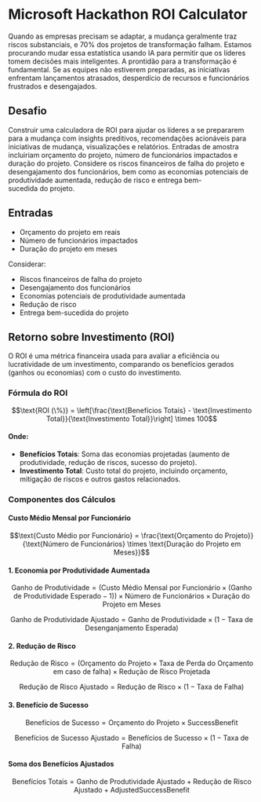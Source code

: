 # Microsoft Hackathon ROI Calculator
Quando as empresas precisam se adaptar, a mudança geralmente traz riscos substanciais, e 70% dos projetos de transformação falham. Estamos procurando mudar essa estatística usando IA para permitir que os líderes tomem decisões mais inteligentes. A prontidão para a transformação é fundamental. Se as equipes não estiverem preparadas, as iniciativas enfrentam lançamentos atrasados, desperdício de recursos e funcionários frustrados e desengajados. 

## Desafio 
Construir uma calculadora de ROI para ajudar os líderes a se prepararem para a mudança com insights preditivos, recomendações acionáveis para iniciativas de mudança, visualizações e relatórios. Entradas de amostra incluiriam orçamento do projeto, número de funcionários impactados e duração do projeto. Considere os riscos financeiros de falha do projeto e desengajamento dos funcionários, bem como as economias potenciais de produtividade aumentada, redução de risco e entrega bem-sucedida do projeto.

## Entradas
- Orçamento do projeto em reais
- Número de funcionários impactados
- Duração do projeto em meses

Considerar:
- Riscos financeiros de falha do projeto
- Desengajamento dos funcionários
- Economias potenciais de produtividade aumentada
- Redução de risco
- Entrega bem-sucedida do projeto

## Retorno sobre Investimento (ROI)

O ROI é uma métrica financeira usada para avaliar a eficiência ou lucratividade de um investimento, comparando os benefícios gerados (ganhos ou economias) com o custo do investimento.

### Fórmula do ROI

$$\text{ROI (\%)} = \left[\frac{\text{Benefícios Totais} - \text{Investimento Total}}{\text{Investimento Total}}\right] \times 100$$

#### Onde:
- **Benefícios Totais**: Soma das economias projetadas (aumento de produtividade, redução de riscos, sucesso do projeto).
- **Investimento Total**: Custo total do projeto, incluindo orçamento, mitigação de riscos e outros gastos relacionados.

### Componentes dos Cálculos

#### Custo Médio Mensal por Funcionário

$$\text{Custo Médio por Funcionário} = \frac{\text{Orçamento do Projeto}}{\text{Número de Funcionários} \times \text{Duração do Projeto em Meses}}$$

#### 1. Economia por Produtividade Aumentada

$$\text{Ganho de Produtividade} = (\text{Custo Médio Mensal por Funcionário} \times (\text{Ganho de Produtividade Esperado} - 1)) \times \text{Número de Funcionários} \times \text{Duração do Projeto em Meses}$$

$$\text{Ganho de Produtividade Ajustado} = \text{Ganho de Produtividade} \times (1 - \text{Taxa de Desenganjamento Esperada})$$

#### 2. Redução de Risco

$$\text{Redução de Risco} = (\text{Orçamento do Projeto} \times \text{Taxa de Perda do Orçamento em caso de falha}) \times \text{Redução de Risco Projetada}$$

$$\text{Redução de Risco Ajustado} = \text{Redução de Risco} \times (1 - \text{Taxa de Falha})$$

#### 3. Benefício de Sucesso

$$\text{Benefícios de Sucesso} = \text{Orçamento do Projeto} \times \text{SuccessBenefit}$$

$$\text{Benefícios de Sucesso Ajustado} = \text{Benefícios de Sucesso} \times (1 - \text{Taxa de Falha})$$

#### Soma dos Benefícios Ajustados

$$\text{Benefícios Totais} = \text{Ganho de Produtividade Ajustado} + \text{Redução de Risco Ajustado} + \text{AdjustedSuccessBenefit}$$
